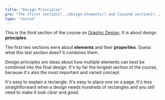 ```yaml
---
title: "Design Principles"
pre: "The [first section](../design-elements/) and [second section](../design-properties/) of the course on Graphic Design."
type: "course"
---
```


This is the third section of the course on [Graphic Design](../../graphic-design/). It is about design **principles**. 

The first two sections were about **elements** and their **properties**. Guess what this last section does? It _combines_ them.

Design principles are ideas about how multiple elements can best be combined into the final design. It's by far the longest section of the course, because it's also the most important and varied concept.

It's easy to explain a rectangle. It's easy to place one on a page. It's less straightforward when a design needs hundreds of rectangles and you still need to make it look _clear_ and _good_.